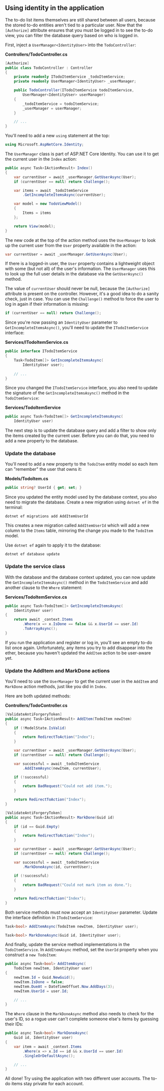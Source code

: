 ## Using identity in the application

The to-do list items themselves are still shared between all users, because the stored to-do entities aren't tied to a particular user. Now that the `[Authorize]` attribute ensures that you must be logged in to see the to-do view, you can filter the database query based on who is logged in.

First, inject a `UserManager<IdentityUser>` into the `TodoController`:

**Controllers/TodoController.cs**

```csharp
[Authorize]
public class TodoController : Controller
{
    private readonly ITodoItemService _todoItemService;
    private readonly UserManager<IdentityUser> _userManager;

    public TodoController(ITodoItemService todoItemService,
        UserManager<IdentityUser> userManager)
    {
        _todoItemService = todoItemService;
        _userManager = userManager;
    }

    // ...
}
```

You'll need to add a new `using` statement at the top:

```csharp
using Microsoft.AspNetCore.Identity;
```

The `UserManager` class is part of ASP.NET Core Identity. You can use it to get the current user in the `Index` action:

```csharp
public async Task<IActionResult> Index()
{
    var currentUser = await _userManager.GetUserAsync(User);
    if (currentUser == null) return Challenge();

    var items = await _todoItemService
        .GetIncompleteItemsAsync(currentUser);

    var model = new TodoViewModel()
    {
        Items = items
    };

    return View(model);
}
```

The new code at the top of the action method uses the `UserManager` to look up the current user from the `User` property available in the action:

```csharp
var currentUser = await _userManager.GetUserAsync(User);
```

If there is a logged-in user, the `User` property contains a lightweight object with some (but not all) of the user's information. The `UserManager` uses this to look up the full user details in the database via the `GetUserAsync()` method.

The value of `currentUser` should never be null, because the `[Authorize]` attribute is present on the controller. However, it's a good idea to do a sanity check, just in case. You can use the `Challenge()` method to force the user to log in again if their information is missing:

```csharp
if (currentUser == null) return Challenge();
```

Since you're now passing an `IdentityUser` parameter to `GetIncompleteItemsAsync()`, you'll need to update the `ITodoItemService` interface:

**Services/ITodoItemService.cs**

```csharp
public interface ITodoItemService
{
    Task<TodoItem[]> GetIncompleteItemsAsync(
        IdentityUser user);
    
    // ...
}
```

Since you changed the `ITodoItemService` interface, you also need to update the signature of the `GetIncompleteItemsAsync()` method in the `TodoItemService`:

**Services/TodoItemService**

```csharp
public async Task<TodoItem[]> GetIncompleteItemsAsync(
    IdentityUser user)
```

The next step is to update the database query and add a filter to show only the items created by the current user. Before you can do that, you need to add a new property to the database.

### Update the database

You'll need to add a new property to the `TodoItem` entity model so each item can "remember" the user that owns it:

**Models/TodoItem.cs**

```csharp
public string? UserId { get; set; }
```

Since you updated the entity model used by the database context, you also need to migrate the database. Create a new migration using `dotnet ef` in the terminal:

```
dotnet ef migrations add AddItemUserId
```

This creates a new migration called `AddItemUserId` which will add a new column to the `Items` table, mirroring the change you made to the `TodoItem` model.

Use `dotnet ef` again to apply it to the database:

```
dotnet ef database update
```

### Update the service class

With the database and the database context updated, you can now update the `GetIncompleteItemsAsync()` method in the `TodoItemService` and add another clause to the `Where` statement:

**Services/TodoItemService.cs**

```csharp
public async Task<TodoItem[]> GetIncompleteItemsAsync(
    IdentityUser user)
{
    return await _context.Items
        .Where(x => x.IsDone == false && x.UserId == user.Id)
        .ToArrayAsync();
}
```

If you run the application and register or log in, you'll see an empty to-do list once again. Unfortunately, any items you try to add disappear into the ether, because you haven't updated the `AddItem` action to be user-aware yet.

### Update the AddItem and MarkDone actions

You'll need to use the `UserManager` to get the current user in the `AddItem` and `MarkDone` action methods, just like you did in `Index`.

Here are both updated methods:

**Controllers/TodoController.cs**

```csharp
[ValidateAntiForgeryToken]
public async Task<IActionResult> AddItem(TodoItem newItem)
{
    if (!ModelState.IsValid)
    {
        return RedirectToAction("Index");
    }

    var currentUser = await _userManager.GetUserAsync(User);
    if (currentUser == null) return Challenge();

    var successful = await _todoItemService
        .AddItemAsync(newItem, currentUser);

    if (!successful)
    {
        return BadRequest("Could not add item.");
    }

    return RedirectToAction("Index");
}

[ValidateAntiForgeryToken]
public async Task<IActionResult> MarkDone(Guid id)
{
    if (id == Guid.Empty)
    {
        return RedirectToAction("Index");
    }

    var currentUser = await _userManager.GetUserAsync(User);
    if (currentUser == null) return Challenge();

    var successful = await _todoItemService
        .MarkDoneAsync(id, currentUser);
    
    if (!successful)
    {
        return BadRequest("Could not mark item as done.");
    }

    return RedirectToAction("Index");
}
```

Both service methods must now accept an `IdentityUser` parameter. Update the interface definition in `ITodoItemService`:

```csharp
Task<bool> AddItemAsync(TodoItem newItem, IdentityUser user);

Task<bool> MarkDoneAsync(Guid id, IdentityUser user);
```

And finally, update the service method implementations in the `TodoItemService`. In `AddItemAsync` method, set the `UserId` property when you construct a `new TodoItem`:

```csharp
public async Task<bool> AddItemAsync(
    TodoItem newItem, IdentityUser user)
{
    newItem.Id = Guid.NewGuid();
    newItem.IsDone = false;
    newItem.DueAt = DateTimeOffset.Now.AddDays(3);
    newItem.UserId = user.Id;

    // ...
}
```

The `Where` clause in the `MarkDoneAsync` method also needs to check for the user's ID, so a rogue user can't complete someone else's items by guessing their IDs:

```csharp
public async Task<bool> MarkDoneAsync(
    Guid id, IdentityUser user)
{
    var item = await _context.Items
        .Where(x => x.Id == id && x.UserId == user.Id)
        .SingleOrDefaultAsync();

    // ...
}
```

All done! Try using the application with two different user accounts. The to-do items stay private for each account.
